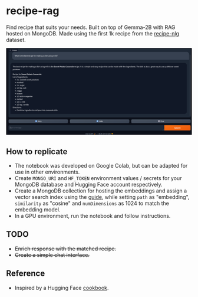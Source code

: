 # recipe-rag
Find recipe that suits your needs. Built on top of Gemma-2B with RAG hosted on MongoDB. Made using the first 1k recipe from the [recipe-nlg](https://huggingface.co/datasets/recipe_nlg) dataset.

![The interface in action](recipe-rag.png)

## How to replicate
- The notebook was developed on Google Colab, but can be adapted for use in other environments.
- Create `MONGO_URI` and `HF_TOKEN` environment values / secrets for your MongoDB database and Hugging Face account respectively.
- Create a MongoDB collection for hosting the embeddings and assign a vector search index using the [guide](https://www.mongodb.com/docs/atlas/atlas-vector-search/tutorials/reciprocal-rank-fusion/#define-the-atlas-vector-search-index.-1), while setting `path` as "embedding", `similarity` as "cosine" and `numDimensions` as 1024 to match the embedding model.
- In a GPU environment, run the notebook and follow instructions.

## TODO
- ~~Enrich response with the matched recipe.~~
- ~~Create a simple chat interface.~~

## Reference
- Inspired by a Hugging Face [cookbook](https://github.com/huggingface/cookbook/blob/main/notebooks/en/rag_with_hugging_face_gemma_mongodb.ipynb).
